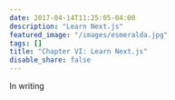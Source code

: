 ```yaml
---
date: 2017-04-14T11:25:05-04:00
description: "Learn Next.js"
featured_image: "/images/esmeralda.jpg"
tags: []
title: "Chapter VI: Learn Next.js"
disable_share: false
---
```

In writing